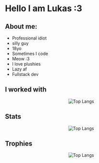 # Hello I am Lukas :3
## About me:
- Professional idiot
- silly guy
- 18yo
- Sometimes I code
- Meow :3
- I love plushies
- Lazy af
- Fullstack dev
## I worked with
<div align="center">
  <img src="https://skillicons.dev/icons?i=html,css,js,ts,tailwind,react,godot,lua,python,c,linux,arch,blender,docker,git,md,nextjs,nodejs,postman,postgres,robloxstudio,sqlite,vscode," alt="Top Langs">
</div>
<h2>Stats</h2>
<div align="center">
  <img src="https://github-readme-stats.vercel.app/api/top-langs/?username=NightmarePog&layout=compact" alt="Top Langs">
</div>
<h2>Trophies</h2>
<div align="center">
  <img src="https://github-profile-trophy.vercel.app/?username=nightmarepog&theme=darkhub" alt="Top Langs">
</div>
